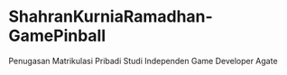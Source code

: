 # ShahranKurniaRamadhan-GamePinball
Penugasan Matrikulasi Pribadi Studi Independen Game Developer Agate
